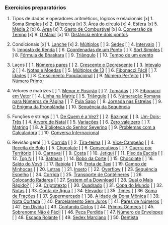 ### Exercícios preparatórios

1. Tipos de dados e operadores aritméticos, lógicos e relacionais
   [x] 1. [Soma Simples](https://www.beecrowd.com.br/judge/pt/problems/view/1003)
   [x] 2. [Diferença](https://www.beecrowd.com.br/judge/pt/problems/view/1007)
   [x] 3. [Área do círculo](https://www.beecrowd.com.br/judge/pt/problems/view/1002)
   [x] 4. [Esfera](https://www.beecrowd.com.br/judge/pt/problems/view/1011)
   [x] 5. [Média 2](https://www.beecrowd.com.br/judge/pt/problems/view/1006)
   [x] 6. [Área](https://www.beecrowd.com.br/judge/pt/problems/view/1012)
   [x] 7. [Gasto de Combustível](https://www.beecrowd.com.br/judge/pt/problems/view/1017)
   [x] 8. [Conversão de Tempo](https://www.beecrowd.com.br/judge/pt/problems/view/1019)
   [x] 9. [O Maior](https://www.beecrowd.com.br/judge/pt/problems/view/1013)
   [x] 10. [Distância entre dois pontos](https://www.beecrowd.com.br/judge/pt/problems/view/1015)

2. Condicionais
   [x] 1. [Lanche](https://www.beecrowd.com.br/judge/pt/problems/view/1038)
   [x] 2. [Múltiplos](https://www.beecrowd.com.br/judge/pt/problems/view/1044)
   [ ] 3. [Sedex](https://www.beecrowd.com.br/judge/pt/problems/view/2375)
   [ ] 4. [Intervalo](https://www.beecrowd.com.br/judge/pt/problems/view/1037)
   [ ] 5. [Imposto de Renda](https://www.beecrowd.com.br/judge/pt/problems/view/1051)
   [ ] 6. [Coordenadas de um Ponto](https://www.beecrowd.com.br/judge/pt/problems/view/1041)
   [ ] 7. [Sort Simples](https://www.beecrowd.com.br/judge/pt/problems/view/1042)
   [ ] 8. [Fórmula de Bhaskara](https://www.beecrowd.com.br/judge/pt/problems/view/1036)
   [ ] 9. [Triângulo](https://www.beecrowd.com.br/judge/pt/problems/view/1043)
   [ ] 10. [Tempo de um evento](https://www.beecrowd.com.br/judge/pt/problems/view/1061)

3. Laços
   [ ] 1. [Números pares](https://www.beecrowd.com.br/judge/pt/problems/view/1059)
   [ ] 2. [Crescente e Decrescente](https://www.beecrowd.com.br/judge/pt/problems/view/1113)
   [ ] 3. [Intevalo 2](https://www.beecrowd.com.br/judge/pt/problems/view/1072)
   [ ] 4. [Notas e Moedas](https://www.beecrowd.com.br/judge/pt/problems/view/1021)
   [ ] 5. [Múltiplos de 13](https://www.beecrowd.com.br/judge/pt/problems/view/1132)
   [ ] 6. [Fibonacci Fácil](https://www.beecrowd.com.br/judge/pt/problems/view/1151)
   [ ] 7. [Idades](https://www.beecrowd.com.br/judge/pt/problems/view/1154)
   [ ] 8. [Crescimento Populacional](https://www.beecrowd.com.br/judge/pt/problems/view/1160)
   [ ] 9. [Número Perfeito](https://www.beecrowd.com.br/judge/pt/problems/view/1164)
   [ ] 10. [Número Primo](https://www.beecrowd.com.br/judge/pt/problems/view/1165)

4. Vetores e matrizes
   [ ] 1. [Menor e Posição](https://www.beecrowd.com.br/judge/pt/problems/view/1180)
   [ ] 2. [Tomadas](https://www.beecrowd.com.br/judge/pt/problems/view/1930)
   [ ] 3. [Fibonacci em Vetor](https://www.beecrowd.com.br/judge/pt/problems/view/1176)
   [ ] 4. [Linha na Matriz](https://www.beecrowd.com.br/judge/pt/problems/view/1181)
   [ ] 5. [Triângulo](https://www.beecrowd.com.br/judge/pt/problems/view/1929)
   [ ] 6. [Númeração Romana para Números de Página](https://www.beecrowd.com.br/judge/pt/problems/view/1960)
   [ ] 7. [Pula Sapo](https://www.beecrowd.com.br/judge/pt/problems/view/1961)
   [ ] 8. [Jornada nas Estrelas](https://www.beecrowd.com.br/judge/pt/problems/view/1973)
   [ ] 9. [O Enigma da Pronolândia](https://www.beecrowd.com.br/judge/pt/problems/view/1984)
   [ ] 10. [Sequência da Sequência](https://www.beecrowd.com.br/judge/pt/problems/view/2028)

5. Funções e strings
   [ ] 1. [De Quem é a Vez?](https://www.beecrowd.com.br/judge/pt/problems/view/1914)
   [ ] 2. [Bazinga!](https://www.beecrowd.com.br/judge/pt/problems/view/1828)
   [ ] 3. [Um-Dois-Três](https://www.beecrowd.com.br/judge/pt/problems/view/1332)
   [ ] 4. [Árvore de Natal](https://www.beecrowd.com.br/judge/pt/problems/view/1768)
   [ ] 5. [Variações](https://www.beecrowd.com.br/judge/pt/problems/view/1632)
   [ ] 6. [Zero vale zero](https://www.beecrowd.com.br/judge/pt/problems/view/1871)
   [ ] 7. [Matring](https://www.beecrowd.com.br/judge/pt/problems/view/1803)
   [ ] 8. [A Biblioteca do Senhor Severino](https://www.beecrowd.com.br/judge/pt/problems/view/2137)
   [ ] 9. [Problemas com a Calculadora](https://www.beecrowd.com.br/judge/pt/problems/view/2694)
   [ ] 10. [Conversa Internacional](https://www.beecrowd.com.br/judge/pt/problems/view/1581)

6. Revisão geral
   [ ] 1. [Corrida](https://www.beecrowd.com.br/judge/pt/problems/view/2416)
   [ ] 2. [Tira-teima](https://www.beecrowd.com.br/judge/pt/problems/view/2424)
   [ ] 3. [Vice-Campeão](https://www.beecrowd.com.br/judge/pt/problems/view/2408)
   [ ] 4. [Receita de Bolo](https://www.beecrowd.com.br/judge/pt/problems/view/2423)
   [ ] 5. [Chocolate](https://www.beecrowd.com.br/judge/pt/problems/view/2427)
   [ ] 6. [Consecutivos](https://www.beecrowd.com.br/judge/pt/problems/view/2415)
   [ ] 7. [Guerra por Território](https://www.beecrowd.com.br/judge/pt/problems/view/2420)
   [ ] 8. [Carnaval](https://www.beecrowd.com.br/judge/pt/problems/view/2418)
   [ ] 9. [Costa](https://www.beecrowd.com.br/judge/pt/problems/view/2419)
   [ ] 10. [Jetiqui](https://www.beecrowd.com.br/judge/pt/problems/view/2587)
   [ ] 11. [Piso da Escola](https://www.beecrowd.com.br/judge/pt/problems/view/2786)
   [ ] 12. [Top N](https://www.beecrowd.com.br/judge/pt/problems/view/1943)
   [ ] 13. [Batmain](https://www.beecrowd.com.br/judge/pt/problems/view/2510)
   [ ] 14. [Bobo da Corte](https://www.beecrowd.com.br/judge/pt/problems/view/2963)
   [ ] 15. [Chocolate](https://www.beecrowd.com.br/judge/pt/problems/view/2328)
   [ ] 16. [Saldo do Vovô](https://www.beecrowd.com.br/judge/pt/problems/view/2434)
   [ ] 17. [Rabiola](https://www.beecrowd.com.br/judge/pt/problems/view/1876)
   [ ] 18. [Frota de Taxi](https://www.beecrowd.com.br/judge/pt/problems/view/2295)
   [ ] 19. [Campo de Minhocas](https://www.beecrowd.com.br/judge/pt/problems/view/2293)
   [ ] 20. [Letras](https://www.beecrowd.com.br/judge/pt/problems/view/2457)
   [ ] 21. [Inseto](https://www.beecrowd.com.br/judge/pt/problems/view/2862)
   [ ] 22. [Overflow](https://www.beecrowd.com.br/judge/pt/problems/view/2342)
   [ ] 23. [Sequência Espelho](https://www.beecrowd.com.br/judge/pt/problems/view/2157)
   [ ] 24. [Corrida](https://www.beecrowd.com.br/judge/pt/problems/view/2396)
   [ ] 25. [Transporte de Contêineres](https://www.beecrowd.com.br/judge/pt/problems/view/2395)
   [ ] 26. [Colocando Radares](https://www.beecrowd.com.br/judge/pt/problems/view/2598)
   [ ] 27. [System of a Download](https://www.beecrowd.com.br/judge/pt/problems/view/2582)
   [ ] 28. [Qual o Mais Rápido?](https://www.beecrowd.com.br/judge/pt/problems/view/2175)
   [ ] 29. [Criptotexto](https://www.beecrowd.com.br/judge/pt/problems/view/2866)
   [ ] 30. [Quadrado](https://www.beecrowd.com.br/judge/pt/problems/view/2471)
   [ ] 31. [Copa do Mundo](https://www.beecrowd.com.br/judge/pt/problems/view/2376)
   [ ] 32. [Notas](https://www.beecrowd.com.br/judge/pt/problems/view/2469)
   [ ] 33. [Conta de Água](https://www.beecrowd.com.br/judge/pt/problems/view/2369)
   [ ] 34. [Elevador](https://www.beecrowd.com.br/judge/pt/problems/view/2378)
   [ ] 35. [Times](https://www.beecrowd.com.br/judge/pt/problems/view/2370)
   [ ] 36. [Soma de Frações](https://www.beecrowd.com.br/judge/pt/problems/view/2443)
   [ ] 37. [Supermercado](https://www.beecrowd.com.br/judge/pt/problems/view/3058)
   [ ] 38. [A Idade da Dona Mônica](https://www.beecrowd.com.br/judge/pt/problems/view/3047)
   [ ] 39. [Nota Cortada](https://www.beecrowd.com.br/judge/pt/problems/view/3049)
   [ ] 40. [Parcelamento Sem Juros](https://www.beecrowd.com.br/judge/pt/problems/view/3060)
   [ ] 41. [Pares de Números](https://www.beecrowd.com.br/judge/pt/problems/view/3059)
   [ ] 42. [Em Dívida](https://www.beecrowd.com.br/judge/pt/problems/view/2044)
   [ ] 43. [Contando Ciclos](https://www.beecrowd.com.br/judge/pt/problems/view/2497)
   [ ] 44. [Primos Gêmeos](https://www.beecrowd.com.br/judge/pt/problems/view/3165)
   [ ] 45. [Sobrenome Não é Fácil](https://www.beecrowd.com.br/judge/pt/problems/view/3358)
   [ ] 46. [Peça Perdida](https://www.beecrowd.com.br/judge/pt/problems/view/2322)
   [ ] 47. [Número de Envelopes](https://www.beecrowd.com.br/judge/pt/problems/view/2341)
   [ ] 48. [Escada Rolante](https://www.beecrowd.com.br/judge/pt/problems/view/2390)
   [ ] 49. [Sedex Marciano](https://www.beecrowd.com.br/judge/pt/problems/view/2382)
   [ ] 50. [Dentista](https://www.beecrowd.com.br/judge/pt/problems/view/2387)
